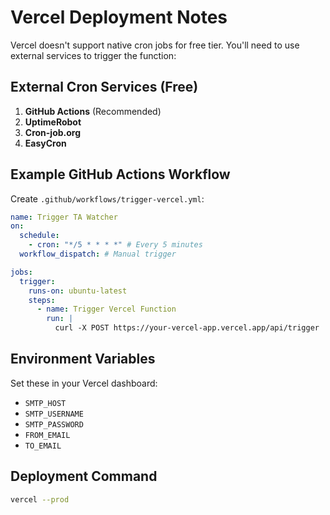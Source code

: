 # Vercel Deployment Notes

Vercel doesn't support native cron jobs for free tier.
You'll need to use external services to trigger the function:

## External Cron Services (Free)

1. **GitHub Actions** (Recommended)
2. **UptimeRobot**
3. **Cron-job.org**
4. **EasyCron**

## Example GitHub Actions Workflow

Create `.github/workflows/trigger-vercel.yml`:

```yaml
name: Trigger TA Watcher
on:
  schedule:
    - cron: "*/5 * * * *" # Every 5 minutes
  workflow_dispatch: # Manual trigger

jobs:
  trigger:
    runs-on: ubuntu-latest
    steps:
      - name: Trigger Vercel Function
        run: |
          curl -X POST https://your-vercel-app.vercel.app/api/trigger
```

## Environment Variables

Set these in your Vercel dashboard:

- `SMTP_HOST`
- `SMTP_USERNAME`
- `SMTP_PASSWORD`
- `FROM_EMAIL`
- `TO_EMAIL`

## Deployment Command

```bash
vercel --prod
```
